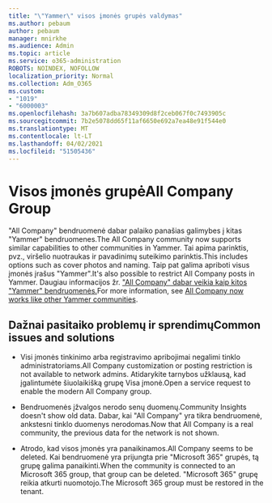 ```yaml
---
title: "\"Yammer\" visos įmonės grupės valdymas"
ms.author: pebaum
author: pebaum
manager: mnirkhe
ms.audience: Admin
ms.topic: article
ms.service: o365-administration
ROBOTS: NOINDEX, NOFOLLOW
localization_priority: Normal
ms.collection: Adm_O365
ms.custom:
- "1019"
- "6000003"
ms.openlocfilehash: 3a7b607adba78349309d8f2ceb067f0c7493905c
ms.sourcegitcommit: 7b2e5078dd65f11af6650e692a7ea48e91f544e0
ms.translationtype: MT
ms.contentlocale: lt-LT
ms.lasthandoff: 04/02/2021
ms.locfileid: "51505436"
---
```

# <a name="all-company-group"></a><span data-ttu-id="02b10-102">Visos įmonės grupė</span><span class="sxs-lookup"><span data-stu-id="02b10-102">All Company Group</span></span>

<span data-ttu-id="02b10-103">"All Company" bendruomenė dabar palaiko panašias galimybes į kitas "Yammer" bendruomenes.</span><span class="sxs-lookup"><span data-stu-id="02b10-103">The All Company community now supports similar capabilities to other communities in Yammer.</span></span> <span data-ttu-id="02b10-104">Tai apima parinktis, pvz., viršelio nuotraukas ir pavadinimų suteikimo parinktis.</span><span class="sxs-lookup"><span data-stu-id="02b10-104">This includes options such as cover photos and naming.</span></span> <span data-ttu-id="02b10-105">Taip pat galima apriboti visus įmonės įrašus "Yammer".</span><span class="sxs-lookup"><span data-stu-id="02b10-105">It's also possible to restrict All Company posts in Yammer.</span></span> <span data-ttu-id="02b10-106">Daugiau informacijos žr. ["All Company" dabar veikia kaip kitos "Yammer" bendruomenės.](https://docs.microsoft.com/yammer/manage-yammer-groups/yammer-all-company-yammer-community)</span><span class="sxs-lookup"><span data-stu-id="02b10-106">For more information, see [All Company now works like other Yammer communities](https://docs.microsoft.com/yammer/manage-yammer-groups/yammer-all-company-yammer-community).</span></span>

## <a name="common-issues-and-solutions"></a><span data-ttu-id="02b10-107">Dažnai pasitaiko problemų ir sprendimų</span><span class="sxs-lookup"><span data-stu-id="02b10-107">Common issues and solutions</span></span>

- <span data-ttu-id="02b10-108">Visi įmonės tinkinimo arba registravimo apribojimai negalimi tinklo administratoriams.</span><span class="sxs-lookup"><span data-stu-id="02b10-108">All Company customization or posting restriction is not available to network admins.</span></span> <span data-ttu-id="02b10-109">Atidarykite tarnybos užklausą, kad įgalintumėte šiuolaikišką grupę Visa įmonė.</span><span class="sxs-lookup"><span data-stu-id="02b10-109">Open a service request to enable the modern All Company group.</span></span>

- <span data-ttu-id="02b10-110">Bendruomenės įžvalgos nerodo senų duomenų.</span><span class="sxs-lookup"><span data-stu-id="02b10-110">Community Insights doesn't show old data.</span></span> <span data-ttu-id="02b10-111">Dabar, kai "All Company" yra tikra bendruomenė, ankstesni tinklo duomenys nerodomas.</span><span class="sxs-lookup"><span data-stu-id="02b10-111">Now that All Company is a real community, the previous data for the network is not shown.</span></span>

- <span data-ttu-id="02b10-112">Atrodo, kad visos įmonės yra panaikinamos.</span><span class="sxs-lookup"><span data-stu-id="02b10-112">All Company seems to be deleted.</span></span> <span data-ttu-id="02b10-113">Kai bendruomenė yra prijungta prie "Microsoft 365" grupės, tą grupę galima panaikinti.</span><span class="sxs-lookup"><span data-stu-id="02b10-113">When the community is connected to an Microsoft 365 group, that group can be deleted.</span></span> <span data-ttu-id="02b10-114">"Microsoft 365" grupę reikia atkurti nuomotojo.</span><span class="sxs-lookup"><span data-stu-id="02b10-114">The Microsoft 365 group must be restored in the tenant.</span></span>

